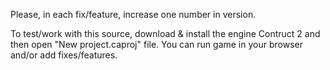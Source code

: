 Please, in each fix/feature, increase one number in version.

To test/work with this source, download & install the engine Contruct 2 and then open "New project.caproj" file. You can run game in your browser and/or add fixes/features.